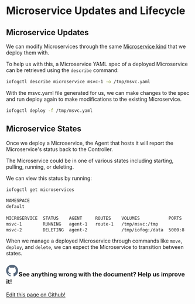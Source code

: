 # Microservice Updates and Lifecycle

## Microservice Updates

We can modify Microservices through the same [Microservice kind](../reference-iofogctl/reference-application.html#microservices) that we deploy them with.

To help us with this, a Microservice YAML spec of a deployed Microservice can be retrieved using the `describe` command:

```bash
iofogctl describe microservice msvc-1 -o /tmp/msvc.yaml
```

With the msvc.yaml file generated for us, we can make changes to the spec and run deploy again to make modifications to the existing Microservice.

```bash
iofogctl deploy -f /tmp/msvc.yaml
```

## Microservice States

Once we deploy a Microservice, the Agent that hosts it will report the Microservice's status back to the Controller.

The Microservice could be in one of various states including starting, pulling, running, or deleting.

We can view this status by running:

```bash
iofogctl get microservices
```

```plain
NAMESPACE
default

MICROSERVICE  STATUS    AGENT     ROUTES    VOLUMES           PORTS
msvc-1        RUNNING   agent-1   route-1   /tmp/msvc:/tmp
msvc-2        DELETING  agent-2             /tmp/iofog:/data  5000:8
```

When we manage a deployed Microservice through commands like `move`, `deploy`, and `delete`, we can expect the Microservice to transition between states.

<aside class="notifications contribute">
  <h3><img src="/images/icos/ico-github.svg" alt="">See anything wrong with the document? Help us improve it!</h3>
  <a href="https://github.com/eclipse-iofog/iofog.org/edit/develop/content/docs/2.1/microservices/microservice-lifecycle-management.md"
    target="_blank">
    <p>Edit this page on Github!</p>
  </a>
</aside>
